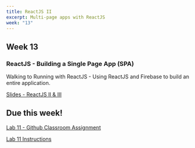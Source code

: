 ```yaml
---
title: ReactJS II
excerpt: Multi-page apps with ReactJS
week: "13"
---
```


## Week 13

### ReactJS - Building a Single Page App (SPA)

Walking to Running with ReactJS - Using ReactJS and Firebase to build an entire application.

[Slides - ReactJS II & III](https://docs.google.com/presentation/d/1UlBHaGqDLOQaK9QvHndT9D6jg_xMBv-Qk9n1j2tKBx0/edit?usp=sharing)


## Due this week!

[Lab 11 - Github Classroom Assignment](https://classroom.github.com/a/oJjCEcHk)

[Lab 11 Instructions](/lab/11/0)